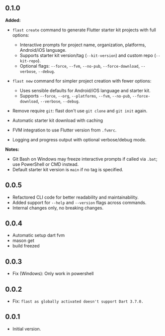 ## 0.1.0

**Added:**

- `flast create` command to generate Flutter starter kit projects with full options:

  - Interactive prompts for project name, organization, platforms, Android/iOS language.
  - Supports starter kit version/tag (`--kit-version`) and custom repo (`--kit-repo`).
  - Optional flags: `--force`, `--fvm`, `--no-pub`, `--force-download`, `--verbose`, `--debug`.

- `flast new` command for simpler project creation with fewer options:

  - Uses sensible defaults for Android/iOS language and starter kit.
  - Supports `--force`, `--org`, `--platforms`, `--fvm`, `--no-pub`, `--force-download`, `--verbose`, `--debug`.

- Remove require `git`: flast don't use `git clone` and `git init` again.
- Automatic starter kit download with caching
- FVM integration to use Flutter version from `.fvmrc`.
- Logging and progress output with optional verbose/debug mode.

**Notes:**

- Git Bash on Windows may freeze interactive prompts if called via `.bat`; use PowerShell or CMD instead.
- Default starter kit version is `main` if no tag is specified.

## 0.0.5

- Refactored CLI code for better readability and maintainability.
- Added support for `--help` and `--version` flags across commands.
- Internal changes only, no breaking changes.

## 0.0.4

- Automatic setup dart fvm
- mason get
- build freezed

## 0.0.3

- Fix (Windows): Only work in powershell

## 0.0.2

- Fix: `flast as globally activated doesn't support Dart 3.7.0.`

## 0.0.1

- Initial version.
